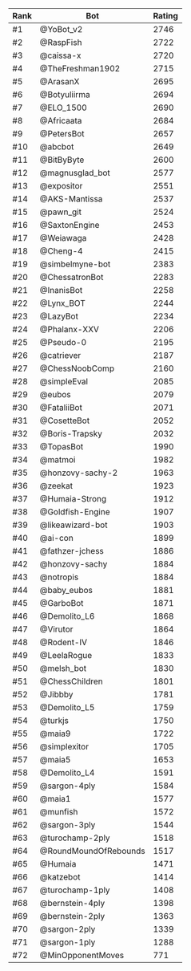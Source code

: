Rank|Bot|Rating
---|---|---
#1|@YoBot_v2|2746
#2|@RaspFish|2722
#3|@caissa-x|2720
#4|@TheFreshman1902|2715
#5|@ArasanX|2695
#6|@Botyuliirma|2694
#7|@ELO_1500|2690
#8|@Africaata|2684
#9|@PetersBot|2657
#10|@abcbot|2649
#11|@BitByByte|2600
#12|@magnusglad_bot|2577
#13|@expositor|2551
#14|@AKS-Mantissa|2537
#15|@pawn_git|2524
#16|@SaxtonEngine|2453
#17|@Weiawaga|2428
#18|@Cheng-4|2415
#19|@simbelmyne-bot|2383
#20|@ChessatronBot|2283
#21|@InanisBot|2258
#22|@Lynx_BOT|2244
#23|@LazyBot|2234
#24|@Phalanx-XXV|2206
#25|@Pseudo-0|2195
#26|@catriever|2187
#27|@ChessNoobComp|2160
#28|@simpleEval|2085
#29|@eubos|2079
#30|@FataliiBot|2071
#31|@CosetteBot|2052
#32|@Boris-Trapsky|2032
#33|@TopasBot|1990
#34|@matmoi|1982
#35|@honzovy-sachy-2|1963
#36|@zeekat|1923
#37|@Humaia-Strong|1912
#38|@Goldfish-Engine|1907
#39|@likeawizard-bot|1903
#40|@ai-con|1899
#41|@fathzer-jchess|1886
#42|@honzovy-sachy|1884
#43|@notropis|1884
#44|@baby_eubos|1881
#45|@GarboBot|1871
#46|@Demolito_L6|1868
#47|@Virutor|1864
#48|@Rodent-IV|1846
#49|@LeelaRogue|1833
#50|@melsh_bot|1830
#51|@ChessChildren|1801
#52|@Jibbby|1781
#53|@Demolito_L5|1759
#54|@turkjs|1750
#55|@maia9|1722
#56|@simplexitor|1705
#57|@maia5|1653
#58|@Demolito_L4|1591
#59|@sargon-4ply|1584
#60|@maia1|1577
#61|@munfish|1572
#62|@sargon-3ply|1544
#63|@turochamp-2ply|1518
#64|@RoundMoundOfRebounds|1517
#65|@Humaia|1471
#66|@katzebot|1414
#67|@turochamp-1ply|1408
#68|@bernstein-4ply|1398
#69|@bernstein-2ply|1363
#70|@sargon-2ply|1339
#71|@sargon-1ply|1288
#72|@MinOpponentMoves|771
